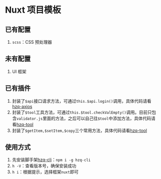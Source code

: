 # Nuxt 项目模板

## 已有配置

1. `scss`：CSS 预处理器

## 未有配置

1. UI 框架

## 已有插件

1. 封装了`$api`接口请求方法，可通过`this.$api.login()`调用，具体代码请看[hzq-axios](https://github.com/MrHzq/hzq-axios)
1. 封装了`$tool`工具方法，可通过`this.$tool.checkValEmpty()`调用。目前只包含`validator.js`里面的方法，之后可以自己往`$tool`中添加方法，具体代码请看[hzq-tool](https://github.com/MrHzq/hzq-tool)
1. 封装了`$getItem,$setItem,$copy`三个常用方法，具体代码请看[hzq-tool](https://github.com/MrHzq/hzq-tool)

## 使用方式

1. 先安装脚手架[hzq-cli](https://www.npmjs.com/package/hzq-cli)：`npm i -g hzq-cli`
1. `h -V`：查看版本号，确保安装成功
1. `h i`：根据提示，选择框架`nuxt`即可
